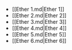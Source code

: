 - [[Ether 1.md|Ether 1]]
- [[Ether 2.md|Ether 2]]
- [[Ether 3.md|Ether 3]]
- [[Ether 4.md|Ether 4]]
- [[Ether 5.md|Ether 5]]
- [[Ether 6.md|Ether 6]]
